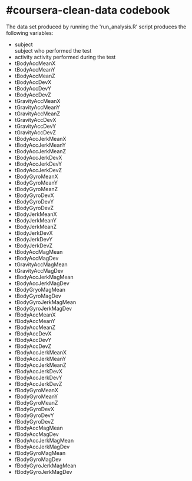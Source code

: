 #coursera-clean-data codebook
=============================

The data set produced by running the 'run_analysis.R' script produces the following variables:

* subject  
    subject who performed the test
* activity 
    activity performed during the test
* tBodyAccMeanX
* tBodyAccMeanY
* tBodyAccMeanZ
* tBodyAccDevX
* tBodyAccDevY
* tBodyAccDevZ
* tGravityAccMeanX
* tGravityAccMeanY
* tGravityAccMeanZ
* tGravityAccDevX
* tGravityAccDevY
* tGravityAccDevZ
* tBodyAccJerkMeanX
* tBodyAccJerkMeanY
* tBodyAccJerkMeanZ
* tBodyAccJerkDevX
* tBodyAccJerkDevY
* tBodyAccJerkDevZ
* tBodyGyroMeanX
* tBodyGyroMeanY
* tBodyGyroMeanZ
* tBodyGyroDevX
* tBodyGyroDevY
* tBodyGyroDevZ
* tBodyJerkMeanX
* tBodyJerkMeanY
* tBodyJerkMeanZ
* tBodyJerkDevX
* tBodyJerkDevY
* tBodyJerkDevZ
* tBodyAccMagMean
* tBodyAccMagDev
* tGravityAccMagMean
* tGravityAccMagDev
* tBodyAccJerkMagMean
* tBodyAccJerkMagDev
* tBodyGryoMagMean
* tBodyGyroMagDev
* tBodyGyroJerkMagMean
* tBodyGyroJerkMagDev
* fBodyAccMeanX
* fBodyAccMeanY
* fBodyAccMeanZ
* fBodyAccDevX
* fBodyAccDevY
* fBodyAccDevZ
* fBodyAccJerkMeanX
* fBodyAccJerkMeanY
* fBodyAccJerkMeanZ
* fBodyAccJerkDevX
* fBodyAccJerkDevY
* fBodyAccJerkDevZ
* fBodyGyroMeanX
* fBodyGyroMeanY
* fBodyGyroMeanZ
* fBodyGyroDevX
* fBodyGyroDevY
* fBodyGyroDevZ
* fBodyAccMagMean
* fBodyAccMagDev
* fBodyAccJerkMagMean
* fBodyAccJerkMagDev
* fBodyGyroMagMean
* fBodyGyroMagDev
* fBodyGyroJerkMagMean
* fBodyGyroJerkMagDev


